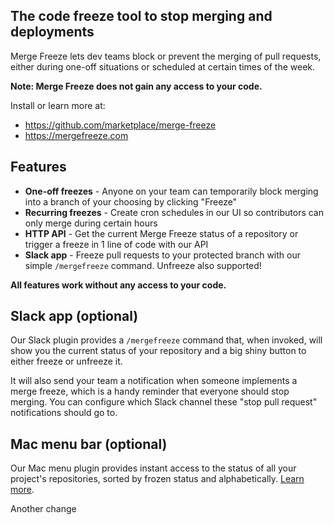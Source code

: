 The code freeze tool to stop merging and deployments
-------------------------------------------------------

Merge Freeze lets dev teams block or prevent the merging of pull requests, either during one-off situations or scheduled at certain times of the week.

**Note: Merge Freeze does not gain any access to your code.**

Install or learn more at:
* https://github.com/marketplace/merge-freeze
* https://mergefreeze.com

## Features
* **One-off freezes** - Anyone on your team can temporarily block merging into a branch of your choosing by clicking "Freeze"
* **Recurring freezes** - Create cron schedules in our UI so contributors can only merge during certain hours
* **HTTP API** - Get the current Merge Freeze status of a repository or trigger a freeze in 1 line of code with our API
* **Slack app** - Freeze pull requests to your protected branch with our simple `/mergefreeze` command. Unfreeze also supported!

**All features work without any access to your code.**

## Slack app (optional)

Our Slack plugin provides a `/mergefreeze` command that, when invoked, will show you the current status of your repository and a big shiny button to either freeze or unfreeze it.

It will also send your team a notification when someone implements a merge freeze,  which is a handy reminder that everyone should stop merging. You can configure which Slack channel these "stop pull request" notifications should go to.

## Mac menu bar (optional)

Our Mac menu plugin provides instant access to the status of all your project's repositories, sorted by frozen status and alphabetically. [Learn more](https://github.com/Merge-Freeze/mac-menu-plugin).

Another change
